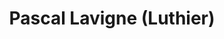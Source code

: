 ---
title: "Pascal Lavigne (Luthier)"
url: /grenoble/pascal-lavigne-luthier/
shop: instrument de musique
---